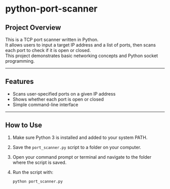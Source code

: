 # python-port-scanner

## Project Overview
This is a TCP port scanner written in Python.  
It allows users to input a target IP address and a list of ports, then scans each port to check if it is open or closed.  
This project demonstrates basic networking concepts and Python socket programming.

---

## Features
- Scans user-specified ports on a given IP address  
- Shows whether each port is open or closed  
- Simple command-line interface  

---

## How to Use

1. Make sure Python 3 is installed and added to your system PATH.  
2. Save the `port_scanner.py` script to a folder on your computer.  
3. Open your command prompt or terminal and navigate to the folder where the script is saved.  
4. Run the script with:

   ```bash(files)
   python port_scanner.py
